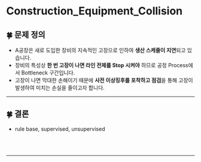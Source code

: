 # Construction_Equipment_Collision

## :four_leaf_clover: 문제 정의
- A공장은 새로 도입한 장비의 지속적인 고장으로 인하여 **생산 스케줄이 지연**되고 있습니다.
- 장비의 특성상 **한 번 고장이 나면 라인 전체를 Stop 시켜야** 하므로 공정 Process에서 Bottleneck 구간입니다.  
- 고장이 나면 막대한 손해이기 때문에 **사전 이상징후를 포착하고 점검**을 통해 고장이 발생하여 미치는 손실을 줄이고자 합니다.

----------------------------

## :four_leaf_clover: 결론
- rule base, supervised, unsupervised

<br/>
<br/>

--------------------------
